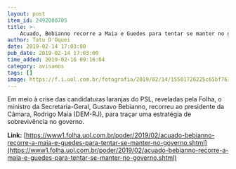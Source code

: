```yaml
---
layout: post
item_id: 2492080705
title: >-
    Acuado, Bebianno recorre a Maia e Guedes para tentar se manter no governo
author: Tatu D'Oquei
date: 2019-02-14 17:03:00
pub_date: 2019-02-14 17:03:00
time_added: 2019-02-16 09:16:04
category: avisamos
tags: []
image: https://f.i.uol.com.br/fotografia/2019/02/14/15501720225c65bf7612fef_1550172022_3x2_rt.jpg
---
```


Em meio à crise das candidaturas laranjas do PSL, reveladas pela Folha, o ministro da Secretaria-Geral, Gustavo Bebianno, recorreu ao presidente da Câmara, Rodrigo Maia (DEM-RJ), para traçar uma estratégia de sobrevivência no governo.

**Link:** [https://www1.folha.uol.com.br/poder/2019/02/acuado-bebianno-recorre-a-maia-e-guedes-para-tentar-se-manter-no-governo.shtml](https://www1.folha.uol.com.br/poder/2019/02/acuado-bebianno-recorre-a-maia-e-guedes-para-tentar-se-manter-no-governo.shtml)

